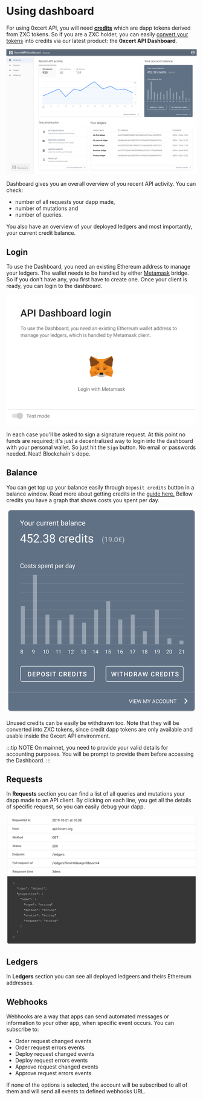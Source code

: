 # Using dashboard

For using 0xcert API, you will need **[credits](get-credits)** which are dapp tokens derived from ZXC tokens. So if you are a ZXC holder, you can easily [convert your tokens](get-credits.html#zxc-dapp-tokens) into credits via our latest product: the **0xcert API Dashboard**.

![API Dashboard](../assets/dashboard.svg)

Dashboard gives you an overall overview of you recent API activity. You can check:
* number of all requests your dapp made, 
* number of mutations and
* number of queries. 

You also have an overview of your deployed ledgers and most importantly, your current credit balance.

## Login

To use the Dashboard, you need an existing Ethereum address to manage your ledgers. The wallet needs to be handled by either [Metamask](https://metamask.io/) bridge. So if you don't have any, you first have to create one. Once your client is ready, you can login to the dashboard.

![login](../assets/login.svg)

In each case you'll be asked to sign a signature request. At this point no funds are required; it's just a decentralized way to login into the dashboard with your personal wallet. So just hit the `Sign` button. No email or passwords needed. Neat! Blockchain's dope. 

## Balance

You can get top up your balance easily through `Deposit credits` button in a balance window. Read more about getting credits in the [guide here.](get-credits) Bellow credits you have a graph that shows costs you spent per day.

![API Dashboard](../assets/block_balance.svg)

Unused credits can be easily be withdrawn too. Note that they will be converted into ZXC tokens, since credit dapp tokens are only available and usable inside the 0xcert API environment.

:::tip NOTE
On mainnet, you need to provide your valid details for accounting purposes. You will be prompt to provide them before accessing the Dashboard.
:::

## Requests

In **Requests** section you can find a list of all queries and mutations your dapp made to an API client. By clicking on each line, you get all the details of specific request, so you can easily debug your dapp.

![Request details](../assets/request-details.svg)

## Ledgers

In **Ledgers** section you can see all deployed ledgeers and theirs Ethereum addresses.

## Webhooks

Webhooks are a way that apps can send automated messages or information to your other app, when specific event occurs. You can subscribe to:
* Order request changed events
* Order request errors events
* Deploy request changed events
* Deploy request errors events
* Approve request changed events
* Approve request errors events

If none of the options is selected, the account will be subscribed to all of them and will send all events to defined webhooks URL.